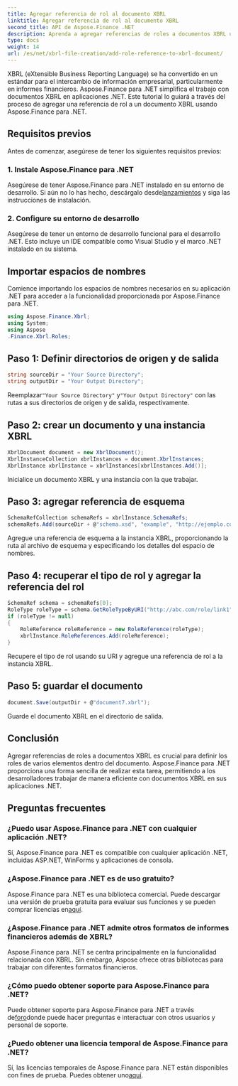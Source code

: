 ```yaml
---
title: Agregar referencia de rol al documento XBRL
linktitle: Agregar referencia de rol al documento XBRL
second_title: API de Aspose.Finance .NET
description: Aprenda a agregar referencias de roles a documentos XBRL usando Aspose.Finance para .NET. Simplifique los informes financieros en sus aplicaciones .NET con este tutorial.
type: docs
weight: 14
url: /es/net/xbrl-file-creation/add-role-reference-to-xbrl-document/
---
```

XBRL (eXtensible Business Reporting Language) se ha convertido en un estándar para el intercambio de información empresarial, particularmente en informes financieros. Aspose.Finance para .NET simplifica el trabajo con documentos XBRL en aplicaciones .NET. Este tutorial lo guiará a través del proceso de agregar una referencia de rol a un documento XBRL usando Aspose.Finance para .NET.
## Requisitos previos
Antes de comenzar, asegúrese de tener los siguientes requisitos previos:
### 1. Instale Aspose.Finance para .NET
Asegúrese de tener Aspose.Finance para .NET instalado en su entorno de desarrollo. Si aún no lo has hecho, descárgalo desde[lanzamientos](https://releases.aspose.com/finance/net/) y siga las instrucciones de instalación.
### 2. Configure su entorno de desarrollo
Asegúrese de tener un entorno de desarrollo funcional para el desarrollo .NET. Esto incluye un IDE compatible como Visual Studio y el marco .NET instalado en su sistema.
## Importar espacios de nombres
Comience importando los espacios de nombres necesarios en su aplicación .NET para acceder a la funcionalidad proporcionada por Aspose.Finance para .NET.
```csharp
using Aspose.Finance.Xbrl;
using System;
using Aspose
.Finance.Xbrl.Roles;
```
## Paso 1: Definir directorios de origen y de salida
```csharp
string sourceDir = "Your Source Directory";
string outputDir = "Your Output Directory";
```
 Reemplazar`"Your Source Directory"` y`"Your Output Directory"` con las rutas a sus directorios de origen y de salida, respectivamente.
## Paso 2: crear un documento y una instancia XBRL
```csharp
XbrlDocument document = new XbrlDocument();
XbrlInstanceCollection xbrlInstances = document.XbrlInstances;
XbrlInstance xbrlInstance = xbrlInstances[xbrlInstances.Add()];
```
Inicialice un documento XBRL y una instancia con la que trabajar.
## Paso 3: agregar referencia de esquema
```csharp
SchemaRefCollection schemaRefs = xbrlInstance.SchemaRefs;
schemaRefs.Add(sourceDir + @"schema.xsd", "example", "http://ejemplo.com/xbrl/taxonomy");
```
Agregue una referencia de esquema a la instancia XBRL, proporcionando la ruta al archivo de esquema y especificando los detalles del espacio de nombres.
## Paso 4: recuperar el tipo de rol y agregar la referencia del rol
```csharp
SchemaRef schema = schemaRefs[0];
RoleType roleType = schema.GetRoleTypeByURI("http://abc.com/role/link1");
if (roleType != null)
{
    RoleReference roleReference = new RoleReference(roleType);
    xbrlInstance.RoleReferences.Add(roleReference);
}
```
Recupere el tipo de rol usando su URI y agregue una referencia de rol a la instancia XBRL.
## Paso 5: guardar el documento
```csharp
document.Save(outputDir + @"document7.xbrl");
```
Guarde el documento XBRL en el directorio de salida.
## Conclusión
Agregar referencias de roles a documentos XBRL es crucial para definir los roles de varios elementos dentro del documento. Aspose.Finance para .NET proporciona una forma sencilla de realizar esta tarea, permitiendo a los desarrolladores trabajar de manera eficiente con documentos XBRL en sus aplicaciones .NET.
## Preguntas frecuentes
### ¿Puedo usar Aspose.Finance para .NET con cualquier aplicación .NET?
Sí, Aspose.Finance para .NET es compatible con cualquier aplicación .NET, incluidas ASP.NET, WinForms y aplicaciones de consola.
### ¿Aspose.Finance para .NET es de uso gratuito?
 Aspose.Finance para .NET es una biblioteca comercial. Puede descargar una versión de prueba gratuita para evaluar sus funciones y se pueden comprar licencias en[aquí](https://purchase.aspose.com/buy).
### ¿Aspose.Finance para .NET admite otros formatos de informes financieros además de XBRL?
Aspose.Finance para .NET se centra principalmente en la funcionalidad relacionada con XBRL. Sin embargo, Aspose ofrece otras bibliotecas para trabajar con diferentes formatos financieros.
### ¿Cómo puedo obtener soporte para Aspose.Finance para .NET?
 Puede obtener soporte para Aspose.Finance para .NET a través de[foro](https://forum.aspose.com/c/finance/43)donde puede hacer preguntas e interactuar con otros usuarios y personal de soporte.
### ¿Puedo obtener una licencia temporal de Aspose.Finance para .NET?
 Sí, las licencias temporales de Aspose.Finance para .NET están disponibles con fines de prueba. Puedes obtener uno[aquí](https://purchase.aspose.com/temporary-license/).